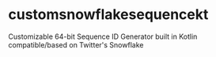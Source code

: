 # customsnowflakesequencekt
Customizable 64-bit Sequence ID Generator built in Kotlin compatible/based on Twitter's Snowflake
